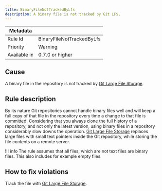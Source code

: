 ```yaml
---
title: BinaryFileNotTrackedByLfs
description: A binary file is not tracked by Git LFS.
---
```


| Metadata     |                           |
|--------------|---------------------------|
| Rule Id      | BinaryFileNotTrackedByLfs |
| Priority     | Warning                   |
| Available in | 0.7.0 or higher           |

## Cause

A binary file in the repository is not tracked by [Git Large File Storage](https://git-lfs.github.com/).

## Rule description

By its nature Git repositories cannot handle binary files well and will keep a full copy of that file in the repository every time a change to that file is committed.
Considering that you always clone the full history of a repository, and not only the latest version, using binary files in a repository considerably slow downs the operation.
[Git Large File Storage](https://git-lfs.github.com/) replaces large files with small text pointers inside the Git repository, while storing the file contents on a remote server.

!!! info
    The rule assumes that all files, which are not text files are binary files.
    This also includes for example empty files.

## How to fix violations

Track the file with [Git Large File Storage](https://git-lfs.github.com/).
